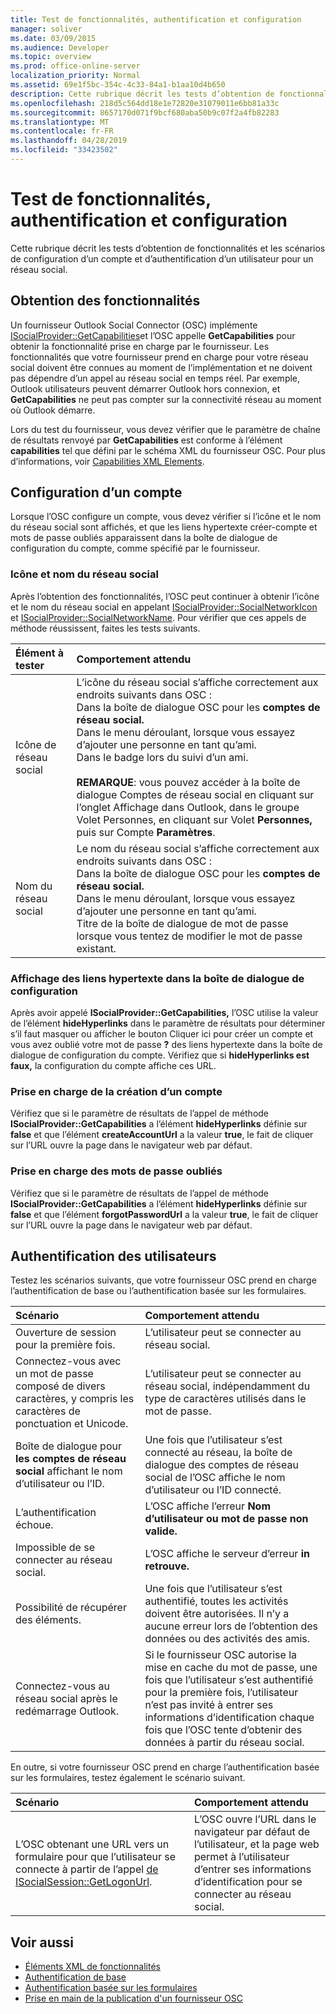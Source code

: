 ```yaml
---
title: Test de fonctionnalités, authentification et configuration
manager: soliver
ms.date: 03/09/2015
ms.audience: Developer
ms.topic: overview
ms.prod: office-online-server
localization_priority: Normal
ms.assetid: 69e1f5bc-354c-4c33-84a1-b1aa10d4b650
description: Cette rubrique décrit les tests d’obtention de fonctionnalités et les scénarios de configuration d’un compte et d’authentification d’un utilisateur pour un réseau social.
ms.openlocfilehash: 218d5c564dd18e1e72820e31079011e6bb81a33c
ms.sourcegitcommit: 8657170d071f9bcf680aba50b9c07f2a4fb82283
ms.translationtype: MT
ms.contentlocale: fr-FR
ms.lasthandoff: 04/28/2019
ms.locfileid: "33423502"
---
```

# <a name="testing-capabilities-authentication-and-configuration"></a>Test de fonctionnalités, authentification et configuration

Cette rubrique décrit les tests d’obtention de fonctionnalités et les scénarios de configuration d’un compte et d’authentification d’un utilisateur pour un réseau social.
  
## <a name="getting-capabilities"></a>Obtention des fonctionnalités

Un fournisseur Outlook Social Connector (OSC) implémente [ISocialProvider::GetCapabilities](isocialprovider-getcapabilities.md)et l’OSC appelle **GetCapabilities** pour obtenir la fonctionnalité prise en charge par le fournisseur. Les fonctionnalités que votre fournisseur prend en charge pour votre réseau social doivent être connues au moment de l’implémentation et ne doivent pas dépendre d’un appel au réseau social en temps réel. Par exemple, Outlook utilisateurs peuvent démarrer Outlook hors connexion, et **GetCapabilities** ne peut pas compter sur la connectivité réseau au moment où Outlook démarre. 
  
Lors du test du fournisseur,  vous devez vérifier que le paramètre de chaîne de résultats renvoyé par **GetCapabilities** est conforme à l’élément **capabilities** tel que défini par le schéma XML du fournisseur OSC. Pour plus d’informations, voir [Capabilities XML Elements](capabilities-xml-elements.md).
  
## <a name="configuring-an-account"></a>Configuration d’un compte

Lorsque l’OSC configure un compte, vous devez vérifier si l’icône et le nom du réseau social sont affichés, et que les liens hypertexte créer-compte et mots de passe oubliés apparaissent dans la boîte de dialogue de configuration du compte, comme spécifié par le fournisseur.
  
### <a name="social-network-icon-and-name"></a>Icône et nom du réseau social

Après l’obtention des fonctionnalités, l’OSC peut continuer à obtenir l’icône et le nom du réseau social en appelant [ISocialProvider::SocialNetworkIcon](isocialprovider-socialnetworkicon.md) et [ISocialProvider::SocialNetworkName](isocialprovider-socialnetworkname.md). Pour vérifier que ces appels de méthode réussissent, faites les tests suivants.
  
|**Élément à tester**|**Comportement attendu**|
|:-----|:-----|
|Icône de réseau social  <br/> | L’icône du réseau social s’affiche correctement aux endroits suivants dans OSC :  <br/>  Dans la boîte de dialogue OSC pour les **comptes de réseau social.**  <br/>  Dans le menu déroulant, lorsque vous essayez d’ajouter une personne en tant qu’ami.  <br/>  Dans le badge lors du suivi d’un ami.  <br/> <br/>**REMARQUE**: vous pouvez accéder à la boîte de  dialogue Comptes de réseau  social en cliquant sur l’onglet Affichage dans Outlook, dans le groupe Volet Personnes, en cliquant sur Volet **Personnes,** puis sur Compte **Paramètres**.            |
|Nom du réseau social  <br/> | Le nom du réseau social s’affiche correctement aux endroits suivants dans OSC :  <br/>  Dans la boîte de dialogue OSC pour les **comptes de réseau social.**  <br/>  Dans le menu déroulant, lorsque vous essayez d’ajouter une personne en tant qu’ami.  <br/>  Titre de la boîte de dialogue de mot de passe lorsque vous tentez de modifier le mot de passe existant.  <br/> |
   
### <a name="showing-hyperlinks-in-configuration-dialog"></a>Affichage des liens hypertexte dans la boîte de dialogue de configuration

Après avoir appelé **ISocialProvider::GetCapabilities,** l’OSC utilise la valeur  de l’élément **hideHyperlinks** dans le paramètre de résultats pour déterminer s’il faut masquer ou afficher le bouton Cliquer ici pour créer un compte et vous avez oublié votre mot de passe **?** des liens hypertexte dans la boîte de dialogue de configuration du compte.  Vérifiez que si **hideHyperlinks est** **faux,** la configuration du compte affiche ces URL.
  
### <a name="support-to-create-account"></a>Prise en charge de la création d’un compte

Vérifiez que  si le paramètre de résultats de l’appel de méthode **ISocialProvider::GetCapabilities** a l’élément **hideHyperlinks** définie sur **false** et que l’élément **createAccountUrl** a la valeur **true**, le fait de cliquer sur l’URL ouvre la page dans le navigateur web par défaut.
  
### <a name="support-for-forgotten-password"></a>Prise en charge des mots de passe oubliés

Vérifiez que  si le paramètre de résultats de l’appel de méthode **ISocialProvider::GetCapabilities** a l’élément **hideHyperlinks** définie sur **false** et que l’élément **forgotPasswordUrl** a la valeur **true**, le fait de cliquer sur l’URL ouvre la page dans le navigateur web par défaut.
  
## <a name="authenticating-users"></a>Authentification des utilisateurs

Testez les scénarios suivants, que votre fournisseur OSC prend en charge l’authentification de base ou l’authentification basée sur les formulaires.
  
|**Scénario**|**Comportement attendu**|
|:-----|:-----|
|Ouverture de session pour la première fois.  <br/> |L’utilisateur peut se connecter au réseau social.  <br/> |
|Connectez-vous avec un mot de passe composé de divers caractères, y compris les caractères de ponctuation et Unicode.  <br/> |L’utilisateur peut se connecter au réseau social, indépendamment du type de caractères utilisés dans le mot de passe.  <br/> |
|Boîte de dialogue pour **les comptes de réseau social** affichant le nom d’utilisateur ou l’ID.  <br/> |Une fois que l’utilisateur s’est connecté au réseau,  la boîte de dialogue des comptes de réseau social de l’OSC affiche le nom d’utilisateur ou l’ID connecté.  <br/> |
|L’authentification échoue.  <br/> |L’OSC affiche l’erreur **Nom d’utilisateur ou mot de passe non valide.**  <br/> |
|Impossible de se connecter au réseau social.  <br/> |L’OSC affiche le serveur d’erreur **in retrouve.**  <br/> |
|Possibilité de récupérer des éléments.  <br/> |Une fois que l’utilisateur s’est authentifié, toutes les activités doivent être autorisées. Il n’y a aucune erreur lors de l’obtention des données ou des activités des amis.  <br/> |
|Connectez-vous au réseau social après le redémarrage Outlook.  <br/> |Si le fournisseur OSC autorise la mise en cache du mot de passe, une fois que l’utilisateur s’est authentifié pour la première fois, l’utilisateur n’est pas invité à entrer ses informations d’identification chaque fois que l’OSC tente d’obtenir des données à partir du réseau social.  <br/> |
   
En outre, si votre fournisseur OSC prend en charge l’authentification basée sur les formulaires, testez également le scénario suivant.
  
|**Scénario**|**Comportement attendu**|
|:-----|:-----|
|L’OSC obtenant une URL vers un formulaire pour que l’utilisateur se connecte à partir de l’appel [de ISocialSession::GetLogonUrl](isocialsession-getlogonurl.md).  <br/> |L’OSC ouvre l’URL dans le navigateur par défaut de l’utilisateur, et la page web permet à l’utilisateur d’entrer ses informations d’identification pour se connecter au réseau social.  <br/> |
   
## <a name="see-also"></a>Voir aussi

- [Éléments XML de fonctionnalités](capabilities-xml-elements.md)  
- [Authentification de base](basic-authentication.md) 
- [Authentification basée sur les formulaires](forms-based-authentication.md)
- [Prise en main de la publication d'un fournisseur OSC](getting-ready-to-release-an-osc-provider.md)

